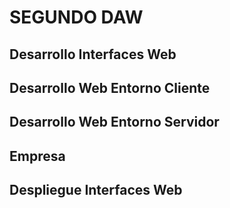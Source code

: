 # SEGUNDO DAW


## Desarrollo Interfaces Web
## Desarrollo Web Entorno Cliente
## Desarrollo Web Entorno Servidor
## Empresa
## Despliegue Interfaces Web

